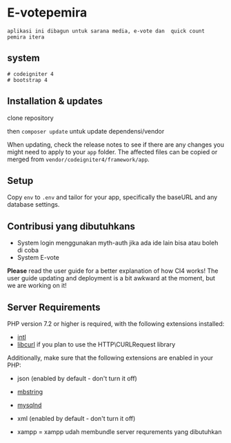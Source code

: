# E-votepemira
    aplikasi ini dibagun untuk sarana media, e-vote dan  quick count pemira itera

## system
    # codeigniter 4
    # bootstrap 4

## Installation & updates
clone repository

then `composer update` untuk update dependensi/vendor

When updating, check the release notes to see if there are any changes you might need to apply
to your `app` folder. The affected files can be copied or merged from
`vendor/codeigniter4/framework/app`.

## Setup

Copy `env` to `.env` and tailor for your app, specifically the baseURL
and any database settings.

## Contribusi yang dibutuhkans
- System login menggunakan myth-auth jika ada ide lain bisa atau boleh di coba
- System E-vote 






**Please** read the user guide for a better explanation of how CI4 works!
The user guide updating and deployment is a bit awkward at the moment, but we are working on it!

## Server Requirements

PHP version 7.2 or higher is required, with the following extensions installed: 

- [intl](http://php.net/manual/en/intl.requirements.php)
- [libcurl](http://php.net/manual/en/curl.requirements.php) if you plan to use the HTTP\CURLRequest library

Additionally, make sure that the following extensions are enabled in your PHP:

- json (enabled by default - don't turn it off)
- [mbstring](http://php.net/manual/en/mbstring.installation.php)
- [mysqlnd](http://php.net/manual/en/mysqlnd.install.php)
- xml (enabled by default - don't turn it off)

- xampp
= xampp udah membundle server requrements yang dibutuhkan
